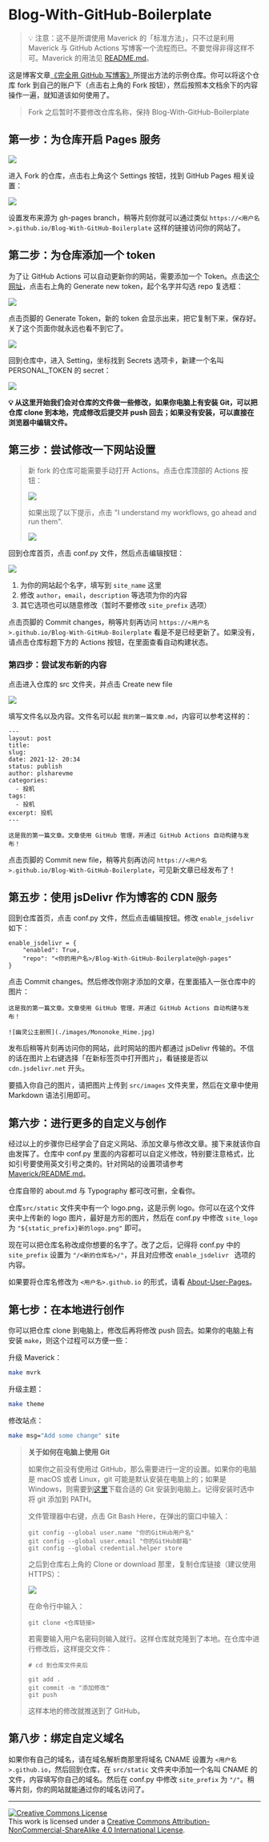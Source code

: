 # Blog-With-GitHub-Boilerplate

> 💡 注意：这不是所谓使用 Maverick 的「标准方法」，只不过是利用 Maverick 与 GitHub Actions 写博客一个流程而已。不要觉得非得这样不可。Maverick 的用法见 [README.md](https://github.com/AlanDecode/Maverick)。

这是博客文章[《完全用 GitHub 写博客》](https://blog.imalan.cn/archives/blog-with-github/)所提出方法的示例仓库。你可以将这个仓库 fork 到自己的账户下（点击右上角的 Fork 按钮），然后按照本文档余下的内容操作一遍，就知道该如何使用了。

> Fork 之后暂时不要修改仓库名称，保持 Blog-With-GitHub-Boilerplate

## 第一步：为仓库开启 Pages 服务

![](https://github.com/AlanDecode/Blog-With-GitHub-Boilerplate/raw/source/assets/image-20191218153736217.png)

进入 Fork 的仓库，点击右上角这个 Settings 按钮，找到 GitHub Pages 相关设置：

![](https://github.com/AlanDecode/Blog-With-GitHub-Boilerplate/raw/source/assets/image-20191218153908353.png)

设置发布来源为 gh-pages branch，稍等片刻你就可以通过类似 `https://<用户名>.github.io/Blog-With-GitHub-Boilerplate` 这样的链接访问你的网站了。

## 第二步：为仓库添加一个 token

为了让 GitHub Actions 可以自动更新你的网站，需要添加一个 Token。点击[这个网址](https://github.com/settings/tokens)，点击右上角的 Generate new token，起个名字并勾选 repo 复选框：

![](https://github.com/AlanDecode/Blog-With-GitHub-Boilerplate/raw/source/assets/image-20191218154358592.png)

点击页脚的 Generate Token，新的 token 会显示出来，把它复制下来，保存好。关了这个页面你就永远也看不到它了。

![](https://github.com/AlanDecode/Blog-With-GitHub-Boilerplate/raw/source/assets/image-20191218154525529.png)

回到仓库中，进入 Setting，坐标找到 Secrets 选项卡，新建一个名叫 PERSONAL_TOKEN 的 secret：

![](https://github.com/AlanDecode/Blog-With-GitHub-Boilerplate/raw/source/assets/image-20191218154724925.png)

**💡 从这里开始我们会对仓库的文件做一些修改，如果你电脑上有安装 Git，可以把仓库 clone 到本地，完成修改后提交并 push 回去；如果没有安装，可以直接在浏览器中编辑文件。**

## 第三步：尝试修改一下网站设置

>新 fork 的仓库可能需要手动打开 Actions。点击仓库顶部的 Actions 按钮：
>
>![](https://github.com/AlanDecode/Blog-With-GitHub-Boilerplate/raw/source/assets/image-20191219104540016.png)
>
>如果出现了以下提示，点击 "I understand my workflows, go ahead and run them".
>
>![](https://github.com/AlanDecode/Blog-With-GitHub-Boilerplate/raw/source/assets/enable-action.png)

回到仓库首页，点击 conf.py 文件，然后点击编辑按钮：

![](https://github.com/AlanDecode/Blog-With-GitHub-Boilerplate/raw/source/assets/image-20191218155128999.png)

1. 为你的网站起个名字，填写到 `site_name` 这里
2. 修改 `author`，`email`，`description` 等选项为你的内容
3. 其它选项也可以随意修改（暂时不要修改 `site_prefix` 选项）

点击页脚的 Commit changes，稍等片刻再访问 `https://<用户名>.github.io/Blog-With-GitHub-Boilerplate` 看是不是已经更新了。如果没有，请点击仓库标题下方的 Actions 按钮，在里面查看自动构建状态。

### 第四步：尝试发布新的内容

点击进入仓库的 src 文件夹，并点击 Create new file

![](https://github.com/AlanDecode/Blog-With-GitHub-Boilerplate/raw/source/assets/image-20191218155835654.png)

填写文件名以及内容。文件名可以起 `我的第一篇文章.md`，内容可以参考这样的：

```
---
layout: post
title: 
slug: 
date: 2021-12- 20:34
status: publish
author: plsharevme
categories: 
  - 投机
tags: 
  - 投机
excerpt: 投机
---

这是我的第一篇文章。文章使用 GitHub 管理，并通过 GitHub Actions 自动构建与发布！
```

点击页脚的 Commit new file，稍等片刻再访问 `https://<用户名>.github.io/Blog-With-GitHub-Boilerplate`，可见新文章已经发布了！

## 第五步：使用 jsDelivr 作为博客的 CDN 服务

回到仓库首页，点击 conf.py 文件，然后点击编辑按钮。修改 `enable_jsdelivr` 如下：

```
enable_jsdelivr = {
    "enabled": True,
    "repo": "<你的用户名>/Blog-With-GitHub-Boilerplate@gh-pages"
}
```

点击 Commit changes。然后修改你刚才添加的文章，在里面插入一张仓库中的图片：

```
这是我的第一篇文章。文章使用 GitHub 管理，并通过 GitHub Actions 自动构建与发布！

![幽灵公主剧照](./images/Mononoke_Hime.jpg)
```

发布后稍等片刻再访问你的网站，此时网站的图片都通过 jsDelivr 传输的。不信的话在图片上右键选择「在新标签页中打开图片」，看链接是否以 `cdn.jsdelivr.net` 开头。

要插入你自己的图片，请把图片上传到 `src/images` 文件夹里，然后在文章中使用 Markdown 语法引用即可。

## 第六步：进行更多的自定义与创作

经过以上的步骤你已经学会了自定义网站、添加文章与修改文章。接下来就该你自由发挥了。仓库中 conf.py 里面的内容都可以自定义修改，特别要注意格式，比如引号要使用英文引号之类的。针对网站的设置项请参考 [Maverick/README.md](https://github.com/AlanDecode/Maverick/blob/master/README.md)。

仓库自带的 about.md 与 Typography 都可改可删，全看你。

仓库`src/static` 文件夹中有一个 logo.png，这是示例 logo。你可以在这个文件夹中上传新的 logo 图片，最好是方形的图片，然后在 conf.py 中修改 `site_logo` 为 `"${static_prefix}新的logo.png"` 即可。

现在可以把仓库名称改成你想要的名字了。改了之后，记得将 conf.py 中的 `site_prefix` 设置为 `"/<新的仓库名>/"`，并且对应修改 `enable_jsdelivr ` 选项的内容。

如果要将仓库名修改为 `<用户名>.github.io` 的形式，请看 [About-User-Pages](https://github.com/AlanDecode/Blog-With-GitHub-Boilerplate/blob/source/About-User-Pages.md)。

## 第七步：在本地进行创作

你可以把仓库 clone 到电脑上，修改后再将修改 push 回去。如果你的电脑上有安装 `make`，则这个过程可以方便一些：

升级 Maverick：

```bash
make mvrk
```

升级主题：

```bash
make theme
```

修改站点：

```bash
make msg="Add some change" site
```

> **关于如何在电脑上使用 Git**
>
> 如果你之前没有使用过 GitHub，那么需要进行一定的设置。如果你的电脑是 macOS 或者 Linux，git 可能是默认安装在电脑上的；如果是 Windows，则需要到[这里](https://git-scm.com/downloads)下载合适的 Git 安装到电脑上。记得安装时选中将  git 添加到 PATH。
>
> 文件管理器中右键，点击 Git Bash Here，在弹出的窗口中输入：
>
> ```
> git config --global user.name "你的GitHub用户名"
> git config --global user.email "你的GitHub邮箱"
> git config --global credential.helper store
> ```
>
> 之后到仓库右上角的 Clone or download 那里，复制仓库链接（建议使用 HTTPS）：
>
> ![](https://github.com/AlanDecode/Blog-With-GitHub-Boilerplate/raw/source/assets/image-20191218201359204.png)
>
> 在命令行中输入：
>
> ```
> git clone <仓库链接>
> ```
>
> 若需要输入用户名密码则输入就行。这样仓库就克隆到了本地。在仓库中进行修改后，这样提交文件：
>
> ```
> # cd 到仓库文件夹后
> 
> git add .
> git commit -m "添加修改"
> git push
> ```
>
> 这样本地的修改就推送到了 GitHub。

## 第八步：绑定自定义域名

如果你有自己的域名，请在域名解析商那里将域名 CNAME 设置为 `<用户名>.github.io`，然后回到仓库，在 `src/static` 文件夹中添加一个名叫 CNAME 的文件，内容填写你自己的域名。然后在 conf.py 中修改 `site_prefix` 为 `"/"`。稍等片刻，你的网站就能通过你的域名访问了。

---

<a rel="license" href="http://creativecommons.org/licenses/by-nc-sa/4.0/"><img alt="Creative Commons License" style="border-width:0" src="https://i.creativecommons.org/l/by-nc-sa/4.0/88x31.png" /></a><br />This work is licensed under a <a rel="license" href="http://creativecommons.org/licenses/by-nc-sa/4.0/">Creative Commons Attribution-NonCommercial-ShareAlike 4.0 International License</a>.

